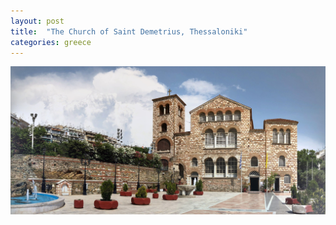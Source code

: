```yaml
---
layout: post
title:  "The Church of Saint Demetrius, Thessaloniki"
categories: greece
---
```


<img src="/assets/images/thessaloniki-greece.jpg" alt="The Church of Saint Demetrius, Thessaloniki, Greece" />
